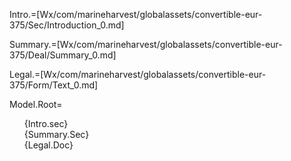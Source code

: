 Intro.=[Wx/com/marineharvest/globalassets/convertible-eur-375/Sec/Introduction_0.md]

Summary.=[Wx/com/marineharvest/globalassets/convertible-eur-375/Deal/Summary_0.md]

Legal.=[Wx/com/marineharvest/globalassets/convertible-eur-375/Form/Text_0.md]

Model.Root=<ul type="none"><li>{Intro.sec}<li>{Summary.Sec}<li>{Legal.Doc}</ul>